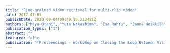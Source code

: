 ```yaml
---
title: "Fine-grained video retrieval for multi-clip video"
date: 2017-01-01
publishDate: 2020-09-04T09:49:36.333481Z
authors: ["Mayu Otani", "Yuta Nakashima", "Esa Rahtu", "Janne Heikkilä"]
publication_types: ["1"]
abstract: ""
featured: false
publication: "*Proceeedings - Workshop on Closing the Loop Between Vision and Language at ICCV*"
---
```


